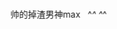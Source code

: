               <meta http-equiv="Content-Type" content="text/html;charset=utf-8">                  <title>html模板</title>      <meta name="Keywords" content="关键词，关键词">      <meta name="description" content="">                  <!--css,js-->      <!--css:层叠样式表，一件美丽的衣服-->      <style type="text/css">                *{margin:0px;padding:0px;}       body{font-size:80px;color:#333366;}                               </style>            <marquee scrollamount="16" behavior="alternate">帅的掉渣男神max   ^_^ ^_^</marquee>           
